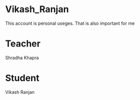 # Vikash_Ranjan
This account is personal useges.
That is also important for me

# Teacher
Shradha Khapra

# Student
Vikash Ranjan
